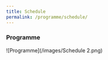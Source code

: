 ```yaml
---
title: Schedule
permalink: /programme/schedule/
---
```

### Programme
![Programme](/images/Schedule 2.png)
